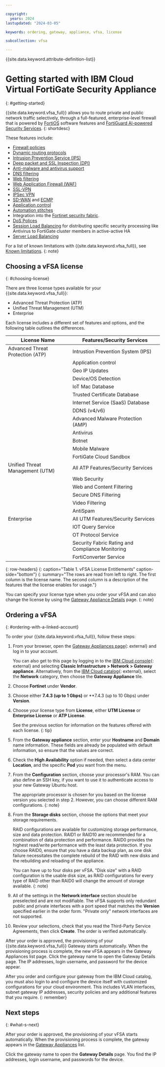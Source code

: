 ```yaml
---

copyright:
  years: 2024
lastupdated: "2024-03-05"

keywords: ordering, gateway, appliance, vfsa, license

subcollection: vfsa

---
```


{{site.data.keyword.attribute-definition-list}}

# Getting started with IBM Cloud Virtual FortiGate Security Appliance
{: #getting-started}

{{site.data.keyword.vfsa_full}} allows you to route private and public network traffic selectively, through a full-featured, enterprise-level firewall that is powered by [FortiOS](https://www.fortinet.com/products/FortiGate/fortios) software features and [FortiGuard AI-powered Security Services](https://www.fortinet.com/solutions/enterprise-midsize-business/security-as-a-service/fortiguard-subscriptions). 
{: shortdesc}

These features include:

* [Firewall policies](https://docs.fortinet.com/document/FortiGate/7.4.3/administration-guide/656084/firewall-policy)
* [Dynamic routing protocols](https://docs.fortinet.com/document/FortiGate/7.4.3/administration-guide/479509/dynamic-routing)
* [Intrusion Prevention Service (IPS)](https://www.fortinet.com/support/support-services/fortiguard-security-subscriptions/intrusion-prevention)
* [Deep packet and SSL Inspection (DPI)](https://www.fortinet.com/resources/cyberglossary/dpi-deep-packet-inspection)
* [Anti-malware and antivirus support](https://www.fortinet.com/support/support-services/fortiguard-security-subscriptions/antivirus)
* [DNS filtering](https://www.fortinet.com/support/support-services/fortiguard-security-subscriptions/dns-security)
* [Web filtering](https://www.fortinet.com/support/support-services/fortiguard-security-subscriptions/web-filtering)
* [Web Application Firewall (WAF)](https://www.fortinet.com/products/web-application-firewall/fortiweb/what-is-waf)
* [SSL-VPN](https://www.fortinet.com/resources/cyberglossary/ssl-vpn)
* [IPSec VPN](https://docs.fortinet.com/document/FortiGate/7.4.3/administration-guide/520377/ipsec-vpns)
* [SD-WAN](https://www.fortinet.com/resources/cyberglossary/sd-wan-explained) and [ECMP](https://docs.fortinet.com/document/FortiGate/7.4.3/administration-guide/25967/equal-cost-multi-path)
* [Application control](https://www.fortinet.com/support/support-services/fortiguard-security-subscriptions/application-control)
* [Automation stitches](https://docs.fortinet.com/document/FortiGate/7.4.3/administration-guide/139441/automation-stitches)
* Integration into the [Fortinet security fabric](https://www.fortinet.com/solutions/enterprise-midsize-business/security-fabric).
* [DoS Polices](https://docs.fortinet.com/document/fortigate/7.4.3/administration-guide/771644/dos-policy)
* [Session Load Balancing](https://docs.fortinet.com/document/fortigate/7.4.3/administration-guide/771644/dos-policy) for distributing specific security processing like Antivirus to FortiGate cluster members in active-active HA
* [Server Load Balancing](https://docs.fortinet.com/document/fortigate/7.4.3/administration-guide/713497/virtual-server-load-balance)

For a list of known limitations with {{site.data.keyword.vfsa_full}}, see [Known limitations](/docs/vfsa?topic=vfsa-known-limitations-for-ibm-cloud-vfsa).
{: note}

## Choosing a vFSA license
{: #choosing-license}

There are three license types available for your {{site.data.keyword.vfsa_full}}:

* Advanced Threat Protection (ATP)
* Unified Threat Management (UTM)
* Enterprise

Each license includes a different set of features and options, and the following table outlines the differences.

| License Name                     | Features/Security Services                       |
|----------------------------------|--------------------------------------------------|
| Advanced Threat Protection (ATP) | Intrustion Prevention System (IPS)               |
|                                  | Application control                              |
|                                  | Geo IP Updates                                   |
|                                  | Device/OS Detection                              |
|                                  | IoT Mac Database                                 |
|                                  | Trusted Certificate Database                     |
|                                  | Internet Service (SaaS) Database                 |
|                                  | DDNS (v4/v6)                                     |
|                                  | Advanced Malware Protection (AMP)                |
|                                  | Antivirus                                        |
|                                  | Botnet                                           |
|                                  | Mobile Malware                                   |
|                                  | FortiGate Cloud Sandbox                          |
| Unified Threat Management (UTM)  | All ATP Features/Security Services               |
|                                  | Web Security                                     |
|                                  | Web and Content Filtering                        |
|                                  | Secure DNS Filtering                             |
|                                  | Video Filtering                                  |
|                                  | AntiSpam                                         |
| Enterprise                       | All UTM Features/Security Services               |
|                                  | IOT Query Service                                |
|                                  | OT Protocol Service                              |
|                                  | Security Fabric Rating and Compliance Monitoring |
|                                  | FortiConverter Service                           |
{: row-headers}
{: caption="Table 1. vFSA License Entitlements" caption-side="bottom"}
{: summary="The rows are read from left to right. The first column is the license name. The second column is a description of the features that the license enables for usage."}

You can specify your license type when you order your vFSA and can also change the license by using the [Gateway Appliance Details](/docs/vfsa?topic=vfsa-vfsa-licenses#vfsa-licenses) page.
{: note}

## Ordering a vFSA
{: #ordering-with-a-linked-account}

To order your {{site.data.keyword.vfsa_full}}, follow these steps:

1. From your browser, open the [Gateway Appliances page](/gen1/infrastructure/provision/gateway){: external} and log in to your account.

   You can also get to this page by logging in to the [IBM Cloud console](/login){: external} and selecting **Classic Infrastructure > Network > Gateway appliance**. Alternatively, from the [IBM Cloud catalog](/catalog){: external}, select the **Network** category, then choose the **Gateway Appliance** tile.

1. Choose **Fortinet** under **Vendor**.
1. Choose either **7.4.3 (up to 1 Gbps)** or **7.4.3 (up to 10 Gbps) under **Version**.
1. Choose your license type from **License**, either **UTM License** or **Enterprise License** or **ATP License**.

   See the previous section for information on the features offered with each license.
   {: tip}

1. From the **Gateway appliance** section, enter your **Hostname** and **Domain** name information. These fields are already be populated with default information, so ensure that the values are correct.
1. Check the **High Availability** option if needed, then select a data center **Location**, and the specific **Pod** you want from the menu.
1. From the **Configuration** section, choose your processor's RAM. You can also define an SSH key, if you want to use it to authenticate access to your new Gateway Ubuntu host.

   The appropriate processor is chosen for you based on the license version you selected in step 2. However, you can choose different RAM configurations.
   {: note}

1. From the **Storage disks** section, choose the options that meet your storage requirements.

   RAID configurations are available for customizing storage performance, size and data protection. RAID1 or RAID10 are recommended for a combination of data protection and performance. RAID0 provides the highest read/write performance with the least data protection. If you choose RAID0, ensure that you have a data backup plan, as one disk failure necessitates the complete rebuild of the RAID with new disks and the rebuilding and reloading of the appliance.

   You can have up to four disks per vFSA. "Disk size" with a RAID configuration is the usable disk size, as RAID configurations for every type of RAID other than RAID0 will change the amount of storage available.
   {: note}

1. All of the settings in the **Network interface** section should be preselected and are not modifiable. The vFSA supports only redundant public and private interfaces with a port speed that matches the **Version** specified earlier in the order form. "Private only" network interfaces are not supported.
1. Review your selections, check that you read the Third-Party Service Agreements, then click **Create**. The order is verified automatically.

After your order is approved, the provisioning of your {{site.data.keyword.vfsa_full}} Gateway starts automatically. When the provisioning process is complete, the new vFSA appears in the Gateway Appliances list page. Click the gateway name to open the Gateway Details page. The IP addresses, login username, and password for the device appear.

After you order and configure your gateway from the IBM Cloud catalog, you must also login to and configure the device itself with customized configurations for your cloud environment. This includes VLAN interfaces, subnet gateway IP addresses, security policies and any additional features that you require.
{: remember}

## Next steps
{: #what-s-next}

After your order is approved, the provisioning of your vFSA starts automatically. When the provisioning process is complete, the gateway appears in the [Gateway Appliances](/docs/gateway-appliance?topic=gateway-appliance-viewing-all-gateway-appliances) list.

Click the gateway name to open the **Gateway Details** page. You find the IP addresses, login username, and passwords for the device.
